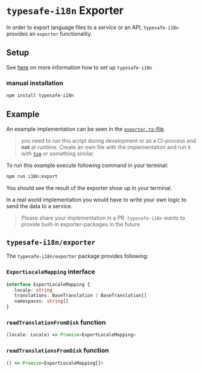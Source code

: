 # `typesafe-i18n` Exporter

In order to export language files to a service or an API, `typesafe-i18n` provides an `exporter` functionality.

## Setup

See [here](https://github.com/ivanhofer/typesafe-i18n#get-started) on more information how to set up `typesafe-i18n`

### manual installation

```bash
npm install typesafe-i18n
```

## Example

An example implementation can be seen in the [`exporter.ts`-file](https://github.com/ivanhofer/typesafe-i18n/tree/main/packages/exporter/examples/exporter.ts).

> you need to run this script during development or as a CI-process and **not** at runtime. Create an own file with the implementation and run it with [`tsm`](https://github.com/lukeed/tsm) or something similar.

To run this example execute following command in your terminal:

```sh
npm run i18n:export
```

You should see the result of the exporter show up in your terminal.

In a real world implementation you would have to write your own logic to send the data to a service.

> Please share your implementation in a PR. `typesafe-i18n` wants to provide built-in exporter-packages in the future.

## `typesafe-i18n/exporter`

The `typesafe-i18n/exporter` package provides following:


### `ExportLocaleMapping` interface

```ts
interface ExportLocaleMapping {
   locale: string
   translations: BaseTranslation | BaseTranslation[]
   namespaces: string[]
}
```

### `readTranslationFromDisk` function

```ts
(locale: Locale) => Promise<ExportLocaleMapping>
```

### `readTranslationsFromDisk` function

```ts
() => Promise<ExportLocaleMapping[]>
```
